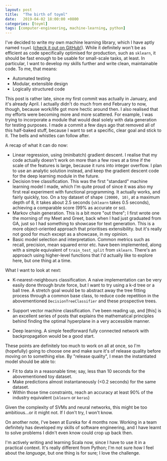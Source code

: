 ```yaml
---
layout: post
title:  "The birth of toyml"
date:   2019-04-02 18:00:00 +0800
categories: [toyml]
tags: [computer-engineering, machine-learning, python]
---
```


I've decided to write my own machine learning library, which I have aptly named `toyml` ([check it out on GitHub!](https://github.com/marcuslimdw/toyml)). While it definitely won't be as efficient as code specifically optimised for production, such as `sklearn`, it should be fast enough to be usable for small-scale tasks, at least. In particular, I want to develop my skills further and write clean, maintainable code. To me, that means:

* Automated testing
* Modular, extensible design
* Logically structured code

This post is rather late, since my first commit was actually in January, and it's already April. I actually didn't do much from end February to now, though, because work/life got more hectic around then. I also realised that my efforts were becoming more and more scattered. For example, I was trying to incorporate a module that would deal solely with data generation for testing purposes. I made a commit a few days ago that removed all of this half-baked stuff, because I want to set a specific, clear goal and stick to it. The bells and whistles can follow after.

A recap of what it can do now:

* Linear regression, using (minibatch) gradient descent. I realise that my code actually doesn't work on more than a few rows at a time if the scale of the features is large, because it runs into integer overflow. I plan to use an analytic solution instead, and keep the gradient descent code for the deep learning module in the future.
* Decision tree classification. This was the first "standard" machine learning model I made, which I'm quite proud of since it was also my first real experiment with functional programming. It actually works, and fairly quickly, too. On a toy dataset of shape `(20000, 10)`, at a maximum depth of 8, it takes about 2.5 seconds (`sklearn` takes 0.5 seconds), achieving a comparable score (99% as accurate or so).
* Markov chain generation. This is a bit more "out there"; I first wrote one the morning of my Meet and Greet, back when I had just graduated from GA, just so I had something to showcase for text generation. This is a more object-oriented approach that prioritises extensibility. but it's really not good for much except as a showcase, in my opinion.
* Basic model selection and interpretation. Common metrics such as recall, precision, mean squared error etc. have been implemented, along with a simple equivalent of `train_test_split` from `sklearn`. There's an approach using higher-level functions that I'd actually like to explore here, but one thing at a time.

What I want to look at next:

* K-nearest-neighbours classification. A naive implementation can be very easily done through brute force, but I want to try using a k-d tree or a ball tree. A stretch goal would be to abstract away the tree fitting process through a common base class, to reduce code repetition in the abovementioned `DecisionTreeClassifier` and these prospective trees.

* Support vector machine classification. I've been reading up, and [this] is an excellent series of posts that explains the mathematical principles behind finding the optimal hyperplane in a very accessible manner.

* Deep learning. A simple feedforward fully connected network with backpropagation would be a good start.

These points are definitely too much to work on all at once, so I'm (hopefully) going to choose one and make sure it's of release quality before moving on to something else. By "release quality", I mean the instantiated model should be able to:

* Fit to data in a reasonable time; say, less than 10 seconds for the abovementioned toy dataset.
* Make predictions almost instantaneously (<0.2 seconds) for the same dataset.
* Within those time constraints, reach an accuracy at least 90% of the industry equivalent (`sklearn` or `keras`)

Given the complexity of SVMs and neural networks, this might be too ambitious...or it might not. If I don't try, I won't know.

On another note, I've been at Eureka for 4 months now. Working in a team definitely has developed my skills of software engineering, and I have learnt to solve problems I didn't even know could crop up back then. 

I'm actively writing and learning Scala now, since I have to use it in a practical context. It's really different from Python; I'm not sure how I feel about the *language*, but one thing is for sure; I love the challenge.
